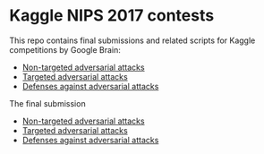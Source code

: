 # Kaggle NIPS 2017 contests

This repo contains final submissions and related scripts for Kaggle competitions by Google Brain:

- [Non-targeted adversarial attacks](https://www.kaggle.com/c/nips-2017-non-targeted-adversarial-attack)
- [Targeted adversarial attacks](https://www.kaggle.com/c/nips-2017-targeted-adversarial-attack)
- [Defenses against adversarial attacks](https://www.kaggle.com/c/nips-2017-defense-against-adversarial-attack)


The final submission

- [Non-targeted adversarial attacks](https://github.com/ajing/adversarial_attack/tree/master/sample_attacks/biter_fgsmRD)
- [Targeted adversarial attacks](https://github.com/ajing/adversarial_attack/tree/master/sample_targeted_attacks/iter_target_class)
- [Defenses against adversarial attacks](https://github.com/ajing/adversarial_attack/tree/master/sample_defenses/ens_incept_v3_resnet_v2)

